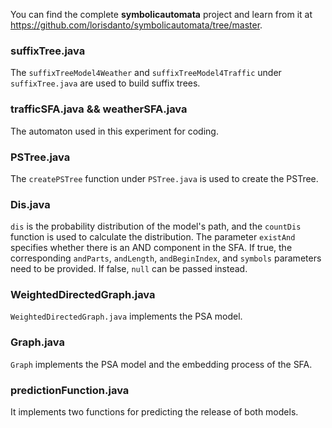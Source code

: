 

You can find the complete **symbolicautomata** project and learn from it at https://github.com/lorisdanto/symbolicautomata/tree/master.

### suffixTree.java

The `suffixTreeModel4Weather` and `suffixTreeModel4Traffic` under `suffixTree.java` are used to build suffix trees.



### trafficSFA.java && weatherSFA.java

The automaton used in this experiment for coding.



### PSTree.java

The `createPSTree` function under `PSTree.java` is used to create the PSTree.

### Dis.java

`dis` is the probability distribution of the model's path, and the `countDis` function is used to calculate the distribution. The parameter `existAnd` specifies whether there is an AND component in the SFA. If true, the corresponding `andParts`, `andLength`, `andBeginIndex`, and `symbols` parameters need to be provided. If false, `null` can be passed instead.



### WeightedDirectedGraph.java

`WeightedDirectedGraph.java` implements the PSA model.



### Graph.java

`Graph` implements the PSA model and the embedding process of the SFA.



### predictionFunction.java

It implements two functions for predicting the release of both models.
